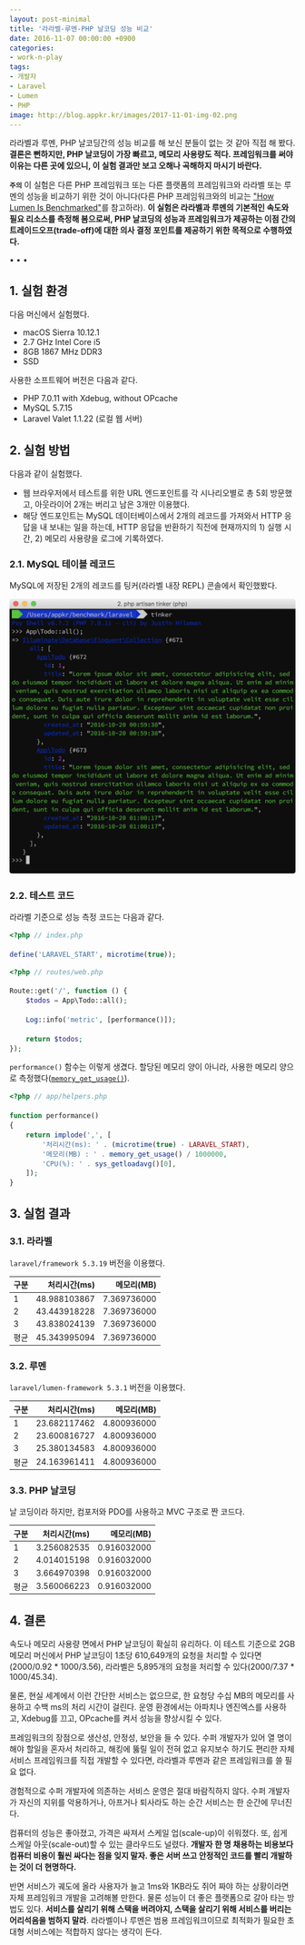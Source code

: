 ```yaml
---
layout: post-minimal
title: '라라벨-루멘-PHP 날코딩 성능 비교' 
date: 2016-11-07 00:00:00 +0900
categories:
- work-n-play
tags:
- 개발자
- Laravel
- Lumen
- PHP
image: http://blog.appkr.kr/images/2017-11-01-img-02.png
---
```


라라벨과 루멘, PHP 날코딩간의 성능 비교를 해 보신 분들이 없는 것 같아 직접 해 봤다. **결론은 뻔하지만, PHP 날코딩이 가장 빠르고, 메모리 사용량도 적다. 프레임워크를 써야 이유는 다른 곳에 있으니, 이 실험 결과만 보고 오해나 곡해하지 마시기 바란다.**

**`주의`** 이 실험은 다른 PHP 프레임워크 또는 다른 플랫폼의 프레임워크와 라라벨 또는 루멘의 성능을 비교하기 위한 것이 아니다(다른 PHP 프레임워크와의 비교는 ["How Lumen Is Benchmarked"](http://taylorotwell.com/how-lumen-is-benchmarked/)를 참고하라). **이 실험은 라라벨과 루멘의 기본적인 속도와 필요 리소스를 측정해 봄으로써, PHP 날코딩의 성능과 프레임워크가 제공하는 이점 간의 트레이드오프(trade-off)에 대한 의사 결정 포인트를 제공하기 위한 목적으로 수행하였다.**

<!--more-->
<div class="spacer">• • •</div>

## 1. 실험 환경

다음 머신에서 실험했다.

- macOS Sierra 10.12.1
- 2.7 GHz Intel Core i5
- 8GB 1867 MHz DDR3
- SSD

사용한 소프트웨어 버전은 다음과 같다.

- PHP 7.0.11 with Xdebug, without OPcache
- MySQL 5.7.15
- Laravel Valet 1.1.22 (로컬 웹 서버)

## 2. 실험 방법

다음과 같이 실험했다.

- 웹 브라우저에서 테스트를 위한 URL 엔드포인트를 각 시나리오별로 총 5회 방문했고, 아웃라이어 2개는 버리고 남은 3개만 이용했다.
- 해당 엔드포인트는 MySQL 데이터베이스에서 2개의 레코드를 가져와서 HTTP 응답을 내 보내는 일을 하는데, HTTP 응답을 반환하기 직전에 현재까지의 1) 실행 시간, 2) 메모리 사용량을 로그에 기록하였다.

### 2.1. MySQL 테이블 레코드

MySQL에 저장된 2개의 레코드를 팅커(라라벨 내장 REPL) 콘솔에서 확인했봤다.

[![Test Vector](/images/2016-11-07-img-01.png)](/images/2017-11-01-img-02.png)

### 2.2. 테스트 코드

라라벨 기준으로 성능 측정 코드는 다음과 같다.

```php
<?php // index.php

define('LARAVEL_START', microtime(true));
```

```php
<?php // routes/web.php

Route::get('/', function () {
    $todos = App\Todo::all();

    Log::info('metric', [performance()]);

    return $todos;
});
```

`performance()` 함수는 이렇게 생겼다. 할당된 메모리 양이 아니라, 사용한 메모리 양으로 측정했다([`memory_get_usage()`](http://php.net/manual/en/function.memory-get-usage.php)).

```php
<?php // app/helpers.php

function performance()
{
    return implode(',', [
        '처리시간(ms): ' . (microtime(true) - LARAVEL_START),
        '메모리(MB) : ' . memory_get_usage() / 1000000,
        'CPU(%): ' . sys_getloadavg()[0],
    ]);
}
```

## 3. 실험 결과

### 3.1. 라라벨

`laravel/framework 5.3.19` 버전을 이용했다.

구분|처리시간(ms)|메모리(MB)
---|--:|--:
1|48.988103867|7.369736000
2|43.443918228|7.369736000
3|43.838024139|7.369736000
평균|45.343995094|7.369736000

### 3.2. 루멘

`laravel/lumen-framework 5.3.1` 버전을 이용했다.

구분|처리시간(ms)|메모리(MB)
---|--:|--:
1|23.682117462|4.800936000
2|23.600816727|4.800936000
3|25.380134583|4.800936000
평균|24.163961411|4.800936000

### 3.3. PHP 날코딩

날 코딩이라 하지만, 컴포저와 PDO를 사용하고 MVC 구조로 짠 코드다.

구분|처리시간(ms)|메모리(MB)
---|--:|--:
1|3.256082535|0.916032000
2|4.014015198|0.916032000
3|3.664970398|0.916032000
평균|3.560066223|0.916032000

## 4. 결론

속도나 메모리 사용량 면에서 PHP 날코딩이 확실히 유리하다. 이 테스트 기준으로 2GB 메모리 머신에서 PHP 날코딩이 1초당 610,649개의 요청을 처리할 수 있다면(2000/0.92 * 1000/3.56), 라라벨은 5,895개의 요청을 처리할 수 있다(2000/7.37 * 1000/45.34). 

물론, 현실 세계에서 이런 간단한 서비스는 없으므로, 한 요청당 수십 MB의 메모리를 사용하고 수백 ms의 처리 시간이 걸린다. 운영 환경에서는 아파치나 엔진엑스를 사용하고, Xdebug를 끄고, OPcache를 켜서 성능을 향상시킬 수 있다.

프레임워크의 장점으로 생산성, 안정성, 보안을 들 수 있다. 수퍼 개발자가 있어 열 명이 해야 할일을 혼자서 처리하고, 해킹에 뚫릴 일이 전혀 없고 유지보수 하기도 편리한 자체 서비스 프레임워크를 직접 개발할 수 있다면, 라라벨과 루멘과 같은 프레임워크를 쓸 필요 없다. 

경험적으로 수퍼 개발자에 의존하는 서비스 운영은 절대 바람직하지 않다. 수퍼 개발자가 자신의 지위를 악용하거나, 아프거나 퇴사라도 하는 순간 서비스는 한 순간에 무너진다.

컴퓨터의 성능은 좋아졌고, 가격은 싸져서 스케일 업(scale-up)이 쉬워졌다. 또, 쉽게 스케일 아웃(scale-out)할 수 있는 클라우드도 널렸다. **개발자 한 명 채용하는 비용보다 컴퓨터 비용이 훨씬 싸다는 점을 잊지 말자. 좋은 서버 쓰고 안정적인 코드를 빨리 개발하는 것이 더 현명하다.**

반면 서비스가 궤도에 올라 사용자가 늘고 1ms와 1KB라도 쥐어 짜야 하는 상황이라면 자체 프레임워크 개발을 고려해볼 만한다. 물론 성능이 더 좋은 플랫폼으로 갈아 타는 방법도 있다. **서비스를 살리기 위해 스택을 버려야지, 스택을 살리기 위해 서비스를 버리는 어리석음을 범하지 말라**. 라라벨이나 루멘은 범용 프레임워크이므로 최적화가 필요한 초대형 서비스에는 적합하지 않다는 생각이 든다.
